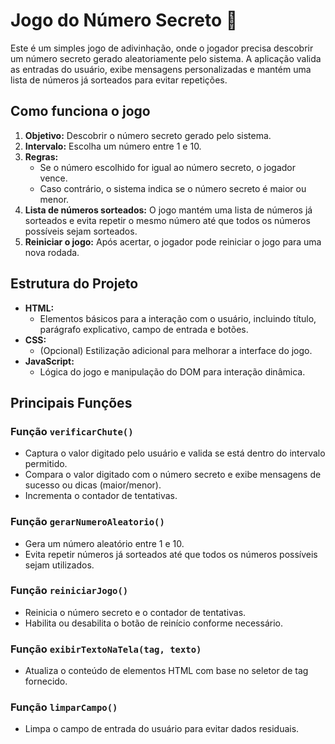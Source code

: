 # Jogo do Número Secreto 🎲

Este é um simples jogo de adivinhação, onde o jogador precisa descobrir um número secreto gerado aleatoriamente pelo sistema. A aplicação valida as entradas do usuário, exibe mensagens personalizadas e mantém uma lista de números já sorteados para evitar repetições.

## Como funciona o jogo

1. **Objetivo:** Descobrir o número secreto gerado pelo sistema.
2. **Intervalo:** Escolha um número entre 1 e 10.
3. **Regras:**
   - Se o número escolhido for igual ao número secreto, o jogador vence.
   - Caso contrário, o sistema indica se o número secreto é maior ou menor.
4. **Lista de números sorteados:** O jogo mantém uma lista de números já sorteados e evita repetir o mesmo número até que todos os números possíveis sejam sorteados.
5. **Reiniciar o jogo:** Após acertar, o jogador pode reiniciar o jogo para uma nova rodada.

## Estrutura do Projeto

- **HTML:**
  - Elementos básicos para a interação com o usuário, incluindo título, parágrafo explicativo, campo de entrada e botões.
- **CSS:**
  - (Opcional) Estilização adicional para melhorar a interface do jogo.
- **JavaScript:**
  - Lógica do jogo e manipulação do DOM para interação dinâmica.

## Principais Funções

### Função `verificarChute()`
- Captura o valor digitado pelo usuário e valida se está dentro do intervalo permitido.
- Compara o valor digitado com o número secreto e exibe mensagens de sucesso ou dicas (maior/menor).
- Incrementa o contador de tentativas.

### Função `gerarNumeroAleatorio()`
- Gera um número aleatório entre 1 e 10.
- Evita repetir números já sorteados até que todos os números possíveis sejam utilizados.

### Função `reiniciarJogo()`
- Reinicia o número secreto e o contador de tentativas.
- Habilita ou desabilita o botão de reinício conforme necessário.

### Função `exibirTextoNaTela(tag, texto)`
- Atualiza o conteúdo de elementos HTML com base no seletor de tag fornecido.

### Função `limparCampo()`
- Limpa o campo de entrada do usuário para evitar dados residuais.


